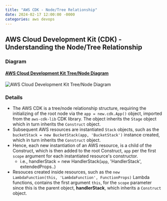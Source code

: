 ```yaml
---
title: "AWS CDK - Node/Tree Relationship"
date: 2024-02-17 12:00:00 -0000
categories: aws devops
---
```


## AWS Cloud Development Kit (CDK) - Understanding the Node/Tree Relationship

### Diagram

#### [AWS Cloud Development Kit Tree/Node Diagram](https://viewer.diagrams.net/index.html?tags=%7B%7D&highlight=0000ff&edit=_blank&layers=1&nav=1&title=Devops-IaC-AWS_CDK_Tree_Node.drawio#R7V1td5u4Ev41Ptn7ITkI8frRSZttz%2B22ab29290v9xBQbFqMKMZNvL9%2BJUA2krBNAwgHb89pYoR4ycw8o9EzI3kCb5ZPv6ZesvgNByia6FrwNIGvJroOLNMlv2jLpmhxbKdomKdhUHbaNczCv1HZqJWt6zBAK65jhnGUhQnf6OM4Rn7GtXlpih%2F5bg844p%2BaeHMkNcx8L5Jb%2FwiDbFG2Ak3bnXiDwvmifLRjlieWHutcNqwWXoAfK03w9QTepBhnxafl0w2KqPCYXIrrbvec3b5YiuKsyQXvf7xHePl59eXznamHH%2BGbr98%2FXzp6cZsfXrQu%2F%2BIbHK%2BydE1kWbx2tmGySPE6DhC9nTaB14%2BLMEOzxPPp2UeifdK2yJYROQLk40MUJv%2BrfH7DPodRdIMjnOb3hIGJnMAg7eSZ%2BBuqnHH0e2hZ9AocZ7PyLUpZ%2FkBphp72CgJsxUvskvzRKEs3pEt5ganB4pLSJC29NMnHnYKd8kGLimqZIr3SpObbO%2B%2BkTj6Ugv8JJbhQEjUKiBWWhzjNFniOYy96vWu95pWx6%2FMO46QU9VeUZZsSUt46w7yCJIHf3rruLfk7rou3oa9wWMLkjfE69dEh%2B4L1qkhR5GXhD%2F4BdYItL73DIXn0ToWGoEJT0E3mpXOUlVcJ6tm%2BxvM15sDzg40hyty2BoaNMV7YGOOEjXF%2BsDEt47Rg4zhDwIZIK918oddfmezwz%2Bq5V0%2FlzYujTXmkBm5m0bEw%2F96Hs2maeptKh4TibbUftoalcyZkAyHSE%2Fs78FB%2F8qF4g26xbZ4ftg1dUIxuD4xt919siyKxmmK7kzH3Z7Ft6QexKvfXjEP9e8K2dX7YNkUnqhDbH%2FHH5Sb%2BPjVmt%2B6vb2fw%2F7%2F9Hl0CSQf3a%2F8byki7lh9rMXokP6%2Fz1l8muhVlpVxyfoSJzPq%2BppQDwRjUNN8nwqs0WXP6O1uEK3Y9edfiFsWpiX5Dn7e95Jq9w%2B4eeQf7On%2B79C7FyerqamK%2F%2Bo8aS%2FGQ8%2BDXWYrlO%2Bj%2Bod5SahyLZDx7LcViXNCGDddyhActlcOAbCrhMiGOvXgWMYbgG%2BXCUrwkvy68x9UlabmMwvsLJTp6ePDJvzodQQu6MBB0tE8hP4Nmx7Y5HTlM9hUdbfWhRkcvKgzvcEDWG47HwGw5HrdSj8yLtnGoXpLs9aec8yY4vJomyS%2Bn7CzbhcwQcEAELEEwGBCNQWikEwAibAjEYpKjOjB22VymNBTdVBDoyrRuEWPNMs%2F%2FVhtn5WdaBVuHfAMNpS4qD7oYrV8wLT6I0g15gDY0lX4B6mfqF4ymfmGPRnv2C4KdqHALMm298OIgQmmdX3hTOdWvY6g%2B6aJoQ08ZogZYTrtG6y6A3sRd6Crdhf2S3IUS6q0pq64PwqoDwBM8hqPAk8gkeeE03nnL%2B8C7Xcd%2BFuK4X%2FLmgn9Y6TnY4eg9h8lPQGrZGkMpE%2FCiSPsO%2FQNo6iCA3dJBtNOPDFoy5JK%2Ff6QIMVyLQwjQTAkhrlKA2JICxp9%2B0AQ3JetAaWYRDlKjdgJOalt1ejSKcYeIYkwhDlaRDtymSDiHSCdC43SIIjWhyXMNpekdwxoCi11iqhNGUY7oNYPXFHAEFfRc36bLWYNRA8M1BY6WDVpDIQOeayitNybz22bVuplri2sVhP4OONS9p1FNJv97m4aXhCGbc4%2FVP1gOr0YoD5xKJxJseDg%2F99CYims7036WexDgDu0jNXAHu%2FfkHWQSgKH32luNlguAPBUAWQX%2FYAgGkqTPBMF2UwQ7QyBYhOSR8V1YhwKVjO8yi%2FQJlXIfKXqBgF4oU91K0WsNTSI5mlHF76V2BYwjGM6P7lAaEhGgdKIwfcaWpR6FfNvC9XaFco4Eq9GTs7z30p2BuVlrED5oB6sqpCoj5B5AUWVUlKTl%2F5Rhym06jHYxisrjnlC2AGzFBJV7fmAFgshrCk7VZlK0c9SBdmJaMM%2B1%2FJ6VPxz1gOYgVTmurXOGcowpBBowDl3QUxmPnAHrmyssqoDVOIgBMgk6vz5ncKqQ%2Bafz8w9NMwnmMJkEEe%2FHyEKgGQPQhaacTCgAPGay0LX4dODgbCHLPZ4fiJvy%2FaY1DIhFTB4d5U370AU9gVjm%2FMfOGLruqVGGQ6%2FO0zl242TJQrPpNhdto%2Fp2UdUZbiRBIhbedw3OF5qDLFXpGgaHNsk4Pu4Ns3ZNnNyWe4H1OopZ5hi0fZBK653NbTeEyYnHYi6QL7VR4vbojhuuW6eW2h03dtFoK89nOzzpVzupdxU6Pvtc5wNW01SiNUgROxTqdg1DQXRvyYlLbg3ciIGpizsW1QATKF1sz5iDGmV8SOjPUatDWNMO3aHVYdfVwoqeMw6mdIN1chTjmHrKwFstcoUAXvi0%2Fc7LyIwozlt0DW5FzDZV1yVPi57C7Atzk%2BRzJbtMjnY%2Bkx70VlEt66yiE7NGJaytbaJYRKi4kqF4fylRLN1Igroh3KjnjLMt750wKksaykAcYXtCSa9NDcRlla1DGYhMsgmptJ2lsLwZPXG5yuOtKengJk9FMk1Iq72NiaE80CFhX27tNIeU%2FLiIJt1uRhihBsJ2a9bp1ATioLfxReaB3qE58QOSSsjfnPFy96JwTtHvozjn2K6pZELfi6bliWUYBHnkXqdAXsX8NoOc5EFHg7vLr4GwXPnLJuqWSMHeRC%2FPRovtIPH9V%2FoFKrr2zN0nno%2FTGK0yohJdq3CBxUaVMx8niB6k8%2FUS5citA%2FKJblahAMmOLnOJ2z5qoCxPo97GC5SGskqZhZ0iz6tCV5oMfaBUVyyIrOhq%2BseMaunVf8nPS%2FL%2F9xQRwN2%2BxwHF3ac8SCEqXITJoK65hTJK6dfhxJRl39%2B3lchDXjskUPF%2FIGfDbFtZW8FAGUh3YMWGJoxgbC1nVZS10YNY3NqdHcvlV9N1tqB%2FOB1npoFHNzZ%2Bh%2FxFjGXiQJ3dduxWtlveyW5EUxm9ubLLl4TcfE4nzNXqq8o7o0qPMqDunooINdM6oT7cECHUdFa3ZfS2oFU7qwNs771ebQScpY0ATcyrPJcccoTdYyxx1tG7lciT%2F78wuS2NHPGavmmAkrBcI6%2FhhwndZJNNFvKYRY4vB3H4ncaNBvPmbLpu1gQvLKvIBS%2BwJ48PtEGWGPW3VKhthkuCks0XtNlsWnQESTU7ZRy%2Bzx5od4fIQWpDGit6e%2BZkFG01c5lHFS3ep3dFy0GczLa8cEdq8xy5zcpvqoVXdYGz3psbldOcHxjtVrImXlxTXfrSBC9s6GGbciG4rVTwQJ4xyn7u3zTUz8eiwreRGfqV1ciPyX5VSFEYQizTdyjKbK%2FKYy6TCFFHuMrhuU0mjQycsOaLzboBJzncfb95oandt8TD1%2F8A#%7B%22pageId%22%3A%22oHD4UgEJbGO4PoZvh1VS%22%7D)

![AWS Cloud Development Kit Tree/Node Diagram](https://github.com/Adam-Lechnos/diagrams-devops/blob/main/images-exported/Devops-IaC-AWS_CDK_Tree_Node.drawio.png?raw=true)

### Details

* The AWS CDK is a tree/node relationship structure, requiring the initializing of the root node via the `app = new.cdk.App()` object, imported from the `aws-cdk-lib` CDK library. The object inherits the `Stage` object which in turn inherits the `Construct` object.
* Subsequent AWS resources are instantiated `Stack` objects, such as the `bucketStack = new BucketStack(app, 'BucketStack')` instance created, which in turn inherits the `Construct` object.
* Hence, each new instantiation of an AWS resource, is a child of the Construct, which is then added to the root Construct, `app` per the first `scope` argument for each instantiated resource's constructor.
  * i.e., handlerStack = new HandlerStack(`app`, 'HandlerStack', extendedProps..)
* Resouces created inside resources, such as the `new LambdaFunction(this, 'LambdaFunction', FunctionProps)` Lambda functions, contains the first argument `this`, for the `scope` parameter since this is the parent object, **handlerStack**, which inherits a `Construct` object.

